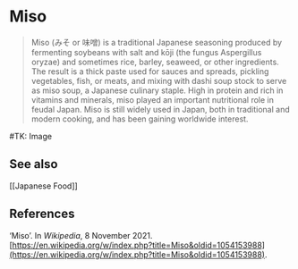 # Miso
> Miso (みそ or 味噌) is a traditional Japanese seasoning produced by fermenting soybeans with salt and kōji (the fungus Aspergillus oryzae) and sometimes rice, barley, seaweed, or other ingredients. The result is a thick paste used for sauces and spreads, pickling vegetables, fish, or meats, and mixing with dashi soup stock to serve as miso soup, a Japanese culinary staple. High in protein and rich in vitamins and minerals, miso played an important nutritional role in feudal Japan. Miso is still widely used in Japan, both in traditional and modern cooking, and has been gaining worldwide interest.

#TK: Image

## See also
[[Japanese Food]]

## References
‘Miso’. In _Wikipedia_, 8 November 2021. [https://en.wikipedia.org/w/index.php?title=Miso&oldid=1054153988](https://en.wikipedia.org/w/index.php?title=Miso&oldid=1054153988).